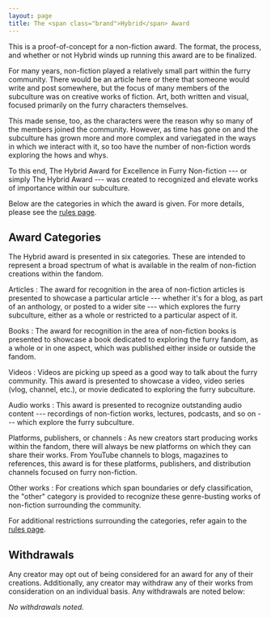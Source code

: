 ```yaml
---
layout: page
title: The <span class="brand">Hybrid</span> Award
---
```


<div class="announcement">
    This is a proof-of-concept for a non-fiction award. The format, the process, and whether or not <span class="brand">Hybrid</span> winds up running this award are to be finalized.
</div>

For many years, non-fiction played a relatively small part within the furry community. There would be an article here or there that someone would write and post somewhere, but the focus of many members of the subculture was on creative works of fiction. Art, both written and visual, focused primarily on the furry characters themselves.

This made sense, too, as the characters were the reason why so many of the members joined the community. However, as time has gone on and the subculture has grown more and more complex and variegated in the ways in which we interact with it, so too have the number of non-fiction words exploring the hows and whys.

To this end, The <span class="brand">Hybrid</span> Award for Excellence in Furry Non-fiction --- or simply The <span class="brand">Hybrid</span> Award --- was created to recognized and elevate works of importance within our subculture.

Below are the categories in which the award is given. For more details, please see the [rules page](/award/rules).

## Award Categories

The <span class="brand">Hybrid</span> award is presented in six categories. These are intended to represent a broad spectrum of what is available in the realm of non-fiction creations within the fandom.

Articles
:   The award for recognition in the area of non-fiction articles is presented to showcase a particular article --- whether it's for a blog, as part of an anthology, or posted to a wider site --- which explores the furry subculture, either as a whole or restricted to a particular aspect of it.

Books
:   The award for recognition in the area of non-fiction books is presented to showcase a book dedicated to exploring the furry fandom, as a whole or in one aspect, which was published either inside or outside the fandom.

Videos
:   Videos are picking up speed as a good way to talk about the furry community. This award is presented to showcase a video, video series (vlog, channel, etc.), or movie dedicated to exploring the furry subculture.

Audio works
:   This award is presented to recognize outstanding audio content --- recordings of non-fiction works, lectures, podcasts, and so on --- which explore the furry subculture.

Platforms, publishers, or channels
:   As new creators start producing works within the fandom, there will always be new platforms on which they can share their works. From YouTube channels to blogs, magazines to references, this award is for these platforms, publishers, and distribution channels focused on furry non-fiction.

Other works
:   For creations which span boundaries or defy classification, the "other" category is provided to recognize these genre-busting works of non-fiction surrounding the community.

For additional restrictions surrounding the categories, refer again to the [rules page](/award/rules).

## Withdrawals

Any creator may opt out of being considered for an award for any of their creations. Additionally, any creator may withdraw any of their works from consideration on an individual basis.  Any withdrawals are noted below:

*No withdrawals noted.*
